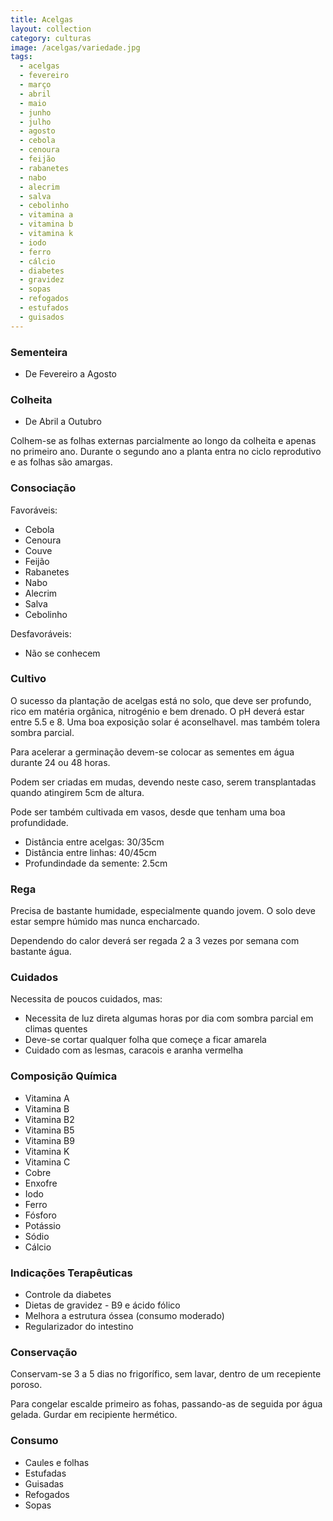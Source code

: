 ```yaml
---
title: Acelgas
layout: collection
category: culturas
image: /acelgas/variedade.jpg
tags:
  - acelgas
  - fevereiro
  - março
  - abril
  - maio
  - junho
  - julho
  - agosto
  - cebola
  - cenoura
  - feijão
  - rabanetes
  - nabo
  - alecrim
  - salva
  - cebolinho
  - vitamina a
  - vitamina b
  - vitamina k
  - iodo
  - ferro
  - cálcio
  - diabetes
  - gravidez
  - sopas
  - refogados
  - estufados
  - guisados
---
```


### Sementeira

* De Fevereiro a Agosto

### Colheita

* De Abril a Outubro

Colhem-se as folhas externas parcialmente ao longo da colheita e apenas no primeiro ano. Durante o segundo ano a planta entra no ciclo reprodutivo e as folhas são amargas.

### Consociação

Favoráveis:

* Cebola
* Cenoura
* Couve
* Feijão
* Rabanetes
* Nabo
* Alecrim
* Salva
* Cebolinho

Desfavoráveis:

* Não se conhecem

### Cultivo

O sucesso da plantação de acelgas está no solo, que deve ser profundo, rico em matéria orgânica, nitrogénio e bem drenado. O pH deverá estar entre 5.5 e 8. Uma boa exposição solar é aconselhavel. mas também tolera sombra parcial.

Para acelerar a germinação devem-se colocar as sementes em água durante 24 ou 48 horas.

Podem ser criadas em mudas, devendo neste caso, serem transplantadas quando atingirem 5cm de altura.

Pode ser também cultivada em vasos, desde que tenham uma boa profundidade.

* Distância entre acelgas: 30/35cm
* Distância entre linhas: 40/45cm
* Profundindade da semente: 2.5cm

### Rega

Precisa de bastante humidade, especialmente quando jovem. O solo deve estar sempre húmido mas nunca encharcado.

Dependendo do calor deverá ser regada 2 a 3 vezes por semana com bastante água.

### Cuidados

Necessita de poucos cuidados, mas:

* Necessita de luz direta algumas horas por dia com sombra parcial em climas quentes
* Deve-se cortar qualquer folha que começe a ficar amarela
* Cuidado com as lesmas, caracois e aranha vermelha

### Composição Química

* Vitamina A
* Vitamina B
* Vitamina B2
* Vitamina B5
* Vitamina B9
* Vitamina K
* Vitamina C
* Cobre
* Enxofre
* Iodo
* Ferro
* Fósforo
* Potássio
* Sódio
* Cálcio

### Indicações Terapêuticas

* Controle da diabetes
* Dietas de gravidez - B9 e ácido fólico
* Melhora a estrutura óssea (consumo moderado)
* Regularizador do intestino

### Conservação

Conservam-se 3 a 5 dias no frigorífico, sem lavar, dentro de um recepiente poroso.

Para congelar escalde primeiro as fohas, passando-as de seguida por água gelada. Gurdar em recipiente hermético.

### Consumo

* Caules e folhas
* Estufadas
* Guisadas
* Refogados
* Sopas
